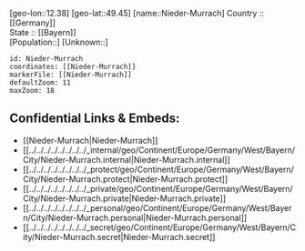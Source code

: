 ﻿---
location: [49.45,12.38] 
mapzoom: [7,12] 
mapmarker: city 
type: City
tags:
- geo/City


SpocWebEntityId: 32900
isDeleted: false
confidential: public

---
[geo-lon::12.38] 
[geo-lat::49.45] 
[name::Nieder-Murrach] 
Country :: [[Germany]]  
State :: [[Bayern]]  
[Population::] 
[Unknown::] 


```leaflet
id: Nieder-Murrach
coordinates: [[Nieder-Murrach]] 
markerFile: [[Nieder-Murrach]] 
defaultZoom: 11 
maxZoom: 18
```


## Confidential Links & Embeds: 
- [[Nieder-Murrach|Nieder-Murrach]]  
- [[../../../../../../../../_internal/geo/Continent/Europe/Germany/West/Bayern/City/Nieder-Murrach.internal|Nieder-Murrach.internal]] 
- [[../../../../../../../../_protect/geo/Continent/Europe/Germany/West/Bayern/City/Nieder-Murrach.protect|Nieder-Murrach.protect]] 
- [[../../../../../../../../_private/geo/Continent/Europe/Germany/West/Bayern/City/Nieder-Murrach.private|Nieder-Murrach.private]] 
- [[../../../../../../../../_personal/geo/Continent/Europe/Germany/West/Bayern/City/Nieder-Murrach.personal|Nieder-Murrach.personal]] 
- [[../../../../../../../../_secret/geo/Continent/Europe/Germany/West/Bayern/City/Nieder-Murrach.secret|Nieder-Murrach.secret]] 
